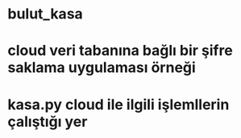 # bulut_kasa
# cloud veri tabanına bağlı bir şifre saklama uygulaması örneği
# kasa.py cloud ile ilgili işlemllerin çalıştığı yer
